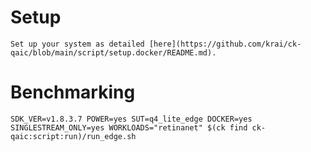 # Setup
    Set up your system as detailed [here](https://github.com/krai/ck-qaic/blob/main/script/setup.docker/README.md).

# Benchmarking
```
SDK_VER=v1.8.3.7 POWER=yes SUT=q4_lite_edge DOCKER=yes SINGLESTREAM_ONLY=yes WORKLOADS="retinanet" $(ck find ck-qaic:script:run)/run_edge.sh
```
